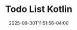 ---
title: "Todo List Kotlin"
description: 
date: 2025-09-30T11:51:56-04:00
image: 
math: 
license: 
hidden: false
comments: true
draft: true
---